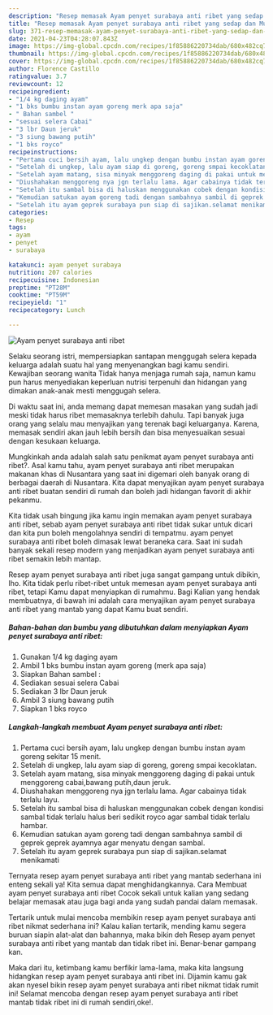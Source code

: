 ```yaml
---
description: "Resep memasak Ayam penyet surabaya anti ribet yang sedap dan Mudah Dibuat"
title: "Resep memasak Ayam penyet surabaya anti ribet yang sedap dan Mudah Dibuat"
slug: 371-resep-memasak-ayam-penyet-surabaya-anti-ribet-yang-sedap-dan-mudah-dibuat
date: 2021-04-23T04:28:07.843Z
image: https://img-global.cpcdn.com/recipes/1f85886220734dab/680x482cq70/ayam-penyet-surabaya-anti-ribet-foto-resep-utama.jpg
thumbnail: https://img-global.cpcdn.com/recipes/1f85886220734dab/680x482cq70/ayam-penyet-surabaya-anti-ribet-foto-resep-utama.jpg
cover: https://img-global.cpcdn.com/recipes/1f85886220734dab/680x482cq70/ayam-penyet-surabaya-anti-ribet-foto-resep-utama.jpg
author: Florence Castillo
ratingvalue: 3.7
reviewcount: 12
recipeingredient:
- "1/4 kg daging ayam"
- "1 bks bumbu instan ayam goreng merk apa saja"
- " Bahan sambel "
- "sesuai selera Cabai"
- "3 lbr Daun jeruk"
- "3 siung bawang putih"
- "1 bks royco"
recipeinstructions:
- "Pertama cuci bersih ayam, lalu ungkep dengan bumbu instan ayam goreng sekitar 15 menit."
- "Setelah di ungkep, lalu ayam siap di goreng, goreng smpai kecoklatan."
- "Setelah ayam matang, sisa minyak menggoreng daging di pakai untuk menggoreng cabai,bawang putih,daun jeruk."
- "Diushahakan menggoreng nya jgn terlalu lama. Agar cabainya tidak terlalu layu."
- "Setelah itu sambal bisa di haluskan menggunakan cobek dengan kondisi sambal tidak terlalu halus beri sedikit royco agar sambal tidak terlalu hambar."
- "Kemudian satukan ayam goreng tadi dengan sambahnya sambil di geprek geprek ayamnya agar menyatu dengan sambal."
- "Setelah itu ayam geprek surabaya pun siap di sajikan.selamat menikamati"
categories:
- Resep
tags:
- ayam
- penyet
- surabaya

katakunci: ayam penyet surabaya 
nutrition: 207 calories
recipecuisine: Indonesian
preptime: "PT28M"
cooktime: "PT59M"
recipeyield: "1"
recipecategory: Lunch

---
```



![Ayam penyet surabaya anti ribet](https://img-global.cpcdn.com/recipes/1f85886220734dab/680x482cq70/ayam-penyet-surabaya-anti-ribet-foto-resep-utama.jpg)

Selaku seorang istri, mempersiapkan santapan menggugah selera kepada keluarga adalah suatu hal yang menyenangkan bagi kamu sendiri. Kewajiban seorang  wanita Tidak hanya menjaga rumah saja, namun kamu pun harus menyediakan keperluan nutrisi terpenuhi dan hidangan yang dimakan anak-anak mesti menggugah selera.

Di waktu  saat ini, anda memang dapat memesan masakan yang sudah jadi meski tidak harus ribet memasaknya terlebih dahulu. Tapi banyak juga orang yang selalu mau menyajikan yang terenak bagi keluarganya. Karena, memasak sendiri akan jauh lebih bersih dan bisa menyesuaikan sesuai dengan kesukaan keluarga. 



Mungkinkah anda adalah salah satu penikmat ayam penyet surabaya anti ribet?. Asal kamu tahu, ayam penyet surabaya anti ribet merupakan makanan khas di Nusantara yang saat ini digemari oleh banyak orang di berbagai daerah di Nusantara. Kita dapat menyajikan ayam penyet surabaya anti ribet buatan sendiri di rumah dan boleh jadi hidangan favorit di akhir pekanmu.

Kita tidak usah bingung jika kamu ingin memakan ayam penyet surabaya anti ribet, sebab ayam penyet surabaya anti ribet tidak sukar untuk dicari dan kita pun boleh mengolahnya sendiri di tempatmu. ayam penyet surabaya anti ribet boleh dimasak lewat beraneka cara. Saat ini sudah banyak sekali resep modern yang menjadikan ayam penyet surabaya anti ribet semakin lebih mantap.

Resep ayam penyet surabaya anti ribet juga sangat gampang untuk dibikin, lho. Kita tidak perlu ribet-ribet untuk memesan ayam penyet surabaya anti ribet, tetapi Kamu dapat menyiapkan di rumahmu. Bagi Kalian yang hendak membuatnya, di bawah ini adalah cara menyajikan ayam penyet surabaya anti ribet yang mantab yang dapat Kamu buat sendiri.

<!--inarticleads1-->

##### Bahan-bahan dan bumbu yang dibutuhkan dalam menyiapkan Ayam penyet surabaya anti ribet:

1. Gunakan 1/4 kg daging ayam
1. Ambil 1 bks bumbu instan ayam goreng (merk apa saja)
1. Siapkan  Bahan sambel :
1. Sediakan sesuai selera Cabai
1. Sediakan 3 lbr Daun jeruk
1. Ambil 3 siung bawang putih
1. Siapkan 1 bks royco




<!--inarticleads2-->

##### Langkah-langkah membuat Ayam penyet surabaya anti ribet:

1. Pertama cuci bersih ayam, lalu ungkep dengan bumbu instan ayam goreng sekitar 15 menit.
1. Setelah di ungkep, lalu ayam siap di goreng, goreng smpai kecoklatan.
1. Setelah ayam matang, sisa minyak menggoreng daging di pakai untuk menggoreng cabai,bawang putih,daun jeruk.
1. Diushahakan menggoreng nya jgn terlalu lama. Agar cabainya tidak terlalu layu.
1. Setelah itu sambal bisa di haluskan menggunakan cobek dengan kondisi sambal tidak terlalu halus beri sedikit royco agar sambal tidak terlalu hambar.
1. Kemudian satukan ayam goreng tadi dengan sambahnya sambil di geprek geprek ayamnya agar menyatu dengan sambal.
1. Setelah itu ayam geprek surabaya pun siap di sajikan.selamat menikamati




Ternyata resep ayam penyet surabaya anti ribet yang mantab sederhana ini enteng sekali ya! Kita semua dapat menghidangkannya. Cara Membuat ayam penyet surabaya anti ribet Cocok sekali untuk kalian yang sedang belajar memasak atau juga bagi anda yang sudah pandai dalam memasak.

Tertarik untuk mulai mencoba membikin resep ayam penyet surabaya anti ribet nikmat sederhana ini? Kalau kalian tertarik, mending kamu segera buruan siapin alat-alat dan bahannya, maka bikin deh Resep ayam penyet surabaya anti ribet yang mantab dan tidak ribet ini. Benar-benar gampang kan. 

Maka dari itu, ketimbang kamu berfikir lama-lama, maka kita langsung hidangkan resep ayam penyet surabaya anti ribet ini. Dijamin kamu gak akan nyesel bikin resep ayam penyet surabaya anti ribet nikmat tidak rumit ini! Selamat mencoba dengan resep ayam penyet surabaya anti ribet mantab tidak ribet ini di rumah sendiri,oke!.


